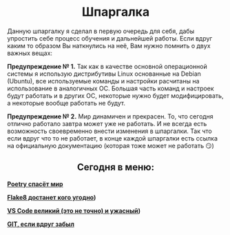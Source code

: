 <h1 style="text-align:center"> Шпаргалка </h1>

Данную шпаргалку я сделал в первую очередь для себя, дабы упростить себе процесс обучения и дальнейшей работы. Если вдруг каким то образом Вы наткнулись на неё, Вам нужно помнить о двух важных вещах:

**Предупреждение № 1.** Так как в качестве основной операционной системы я использую дистрибутивы Linux основанные на Debian (Ubuntu), все используемые команды и настройки расчитаны на использование в аналогичных ОС. Большая часть команд и настроек будут работать и в других ОС, некоторые нужно будет модифицировать, а некоторые вообще работать не будут.

**Предупреждение № 2.** Мир динамичен и прекрасен. То, что сегодня отлично работало завтра может уже не работать. И не всегда есть возможность своевременно внести изменения в шпаргалки. Так что если вдруг что то не работает, в конце каждой шпаргалки есть ссылка на официальную документацию (которая тоже может не работать 😏)


<h2 style="text-align:center"> Сегодня в меню: </h2>

**[Poetry спасёт мир](https://github.com/nspahom/cheat_sheet/blob/main/Poetry.md)**

**[Flake8 достанет кого угодно](https://github.com/nspahom/cheat_sheet/blob/main/Flake8.md))**

**[VS Code великий (это не точно) и ужасный](https://github.com/nspahom/cheat_sheet/blob/main/VSCode.md))**

**[GIT, если вдруг забыл](https://github.com/nspahom/cheat_sheet/blob/main/GIT.md)**
